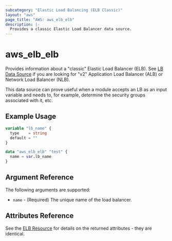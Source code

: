 ```yaml
---
subcategory: "Elastic Load Balancing (ELB Classic)"
layout: "aws"
page_title: "AWS: aws_elb_elb"
description: |-
  Provides a classic Elastic Load Balancer data source.
---
```


# aws_elb_elb

Provides information about a "classic" Elastic Load Balancer (ELB).
See [LB Data Source](/docs/providers/aws/d/lb.html) if you are looking for "v2"
Application Load Balancer (ALB) or Network Load Balancer (NLB).

This data source can prove useful when a module accepts an LB as an input
variable and needs to, for example, determine the security groups associated
with it, etc.

## Example Usage

```terraform
variable "lb_name" {
  type    = string
  default = ""
}

data "aws_elb_elb" "test" {
  name = var.lb_name
}
```

## Argument Reference

The following arguments are supported:

* `name` - (Required) The unique name of the load balancer.

## Attributes Reference

See the [ELB Resource](/docs/providers/aws/r/elb.html) for details on the
returned attributes - they are identical.
